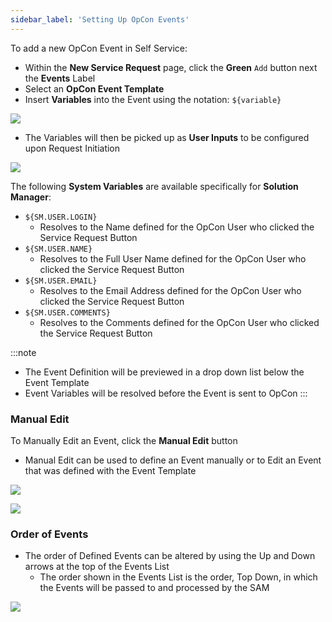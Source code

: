 ```yaml
---
sidebar_label: 'Setting Up OpCon Events'
---
```


To add a new OpCon Event in Self Service:

* Within the **New Service Request** page, click the **Green** ```Add``` button next the **Events** Label
* Select an **OpCon Event Template** 
* Insert **Variables** into the Event using the notation: ```${variable}```

![](../static/imgbasic/SelfServiceEditEvent.png)

* The Variables will then be picked up as **User Inputs** to be configured upon Request Initiation

![](../static/imgbasic/SelfServiceVariableUserInputs.png)

The following **System Variables** are available specifically for **Solution Manager**:

* ```${SM.USER.LOGIN}```
    * Resolves to the Name defined for the OpCon User who clicked the Service Request Button
* ```${SM.USER.NAME}```
    * Resolves to the Full User Name defined for the OpCon User who clicked the Service Request Button
* ```${SM.USER.EMAIL}```
    * Resolves to the Email Address defined for the OpCon User who clicked the Service Request Button
* ```${SM.USER.COMMENTS}```
    * Resolves to the Comments defined for the OpCon User who clicked the Service Request Button

:::note
* The Event Definition will be previewed in a drop down list below the Event Template
* Event Variables will be resolved before the Event is sent to OpCon
:::

### Manual Edit

To Manually Edit an Event, click the **Manual Edit** button

* Manual Edit can be used to define an Event manually or to Edit an Event that was defined with the Event Template

![](../static/imgbasic/SelfServiceEventManualEditButton.png)

![](../static/imgbasic/SelfServiceEventManualEditScreen.png)

### Order of Events

* The order of Defined Events can be altered by using the Up and Down arrows at the top of the Events List
    * The order shown in the Events List is the order, Top Down, in which the Events will be passed to and processed by the SAM

![](../static/imgbasic/SelfServiceEventOrder.png)